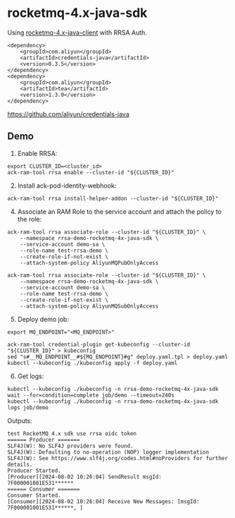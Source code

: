 # rocketmq-4.x-java-sdk

Using [rocketmq-4.x-java-client](https://www.alibabacloud.com/help/doc-detail/445534.html) with RRSA Auth.

```
<dependency>
    <groupId>com.aliyun</groupId>
    <artifactId>credentials-java</artifactId>
    <version>0.3.5</version>
</dependency>
<dependency>
    <groupId>com.aliyun</groupId>
    <artifactId>tea</artifactId>
    <version>1.3.0</version>
</dependency>
```

https://github.com/aliyun/credentials-java


## Demo

1. Enable RRSA:

```
export CLUSTER_ID=<cluster_id>
ack-ram-tool rrsa enable --cluster-id "${CLUSTER_ID}"
```

2. Install ack-pod-identity-webhook:

```
ack-ram-tool rrsa install-helper-addon --cluster-id "${CLUSTER_ID}"
```


4. Associate an RAM Role to the service account and attach the policy to the role:

```
ack-ram-tool rrsa associate-role --cluster-id "${CLUSTER_ID}" \
    --namespace rrsa-demo-rocketmq-4x-java-sdk \
    --service-account demo-sa \
    --role-name test-rrsa-demo \
    --create-role-if-not-exist \
    --attach-system-policy AliyunMQPubOnlyAccess

ack-ram-tool rrsa associate-role --cluster-id "${CLUSTER_ID}" \
    --namespace rrsa-demo-rocketmq-4x-java-sdk \
    --service-account demo-sa \
    --role-name test-rrsa-demo \
    --create-role-if-not-exist \
    --attach-system-policy AliyunMQSubOnlyAccess
```

5. Deploy demo job:

```
export MQ_ENDPOINT="<MQ_ENDPOINT>"

ack-ram-tool credential-plugin get-kubeconfig --cluster-id "${CLUSTER_ID}" > kubeconfig
sed "s#__MQ_ENDPOINT__#${MQ_ENDPOINT}#g" deploy.yaml.tpl > deploy.yaml
kubectl --kubeconfig ./kubeconfig apply -f deploy.yaml
```

6. Get logs:

```
kubectl --kubeconfig ./kubeconfig -n rrsa-demo-rocketmq-4x-java-sdk wait --for=condition=complete job/demo --timeout=240s
kubectl --kubeconfig ./kubeconfig -n rrsa-demo-rocketmq-4x-java-sdk logs job/demo
```

Outputs:

```
test RocketMQ 4.x sdk use rrsa oidc token
====== Producer =======
SLF4J(W): No SLF4J providers were found.
SLF4J(W): Defaulting to no-operation (NOP) logger implementation
SLF4J(W): See https://www.slf4j.org/codes.html#noProviders for further details.
Producer Started.
[Producer][2024-08-02 10:26:04] SendResult msgId: 7F000001001E531******
====== Consumer =======
Consumer Started.
[Consumer][2024-08-02 10:26:04] Receive New Messages: [msgId: 7F000001001E531******, ]
```
